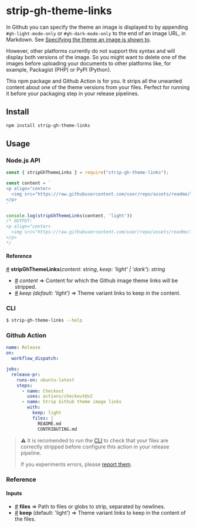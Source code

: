 # strip-gh-theme-links

In Github you can specify the theme an image is displayed to
by appending `#gh-light-mode-only` or `#gh-dark-mode-only` to
the end of an image URL, in Markdown. See [Specifying the
theme an image is shown to][modes-docs].

However, other platforms currently do not support this syntax
and will display both versions of the image. So you might want
to delete one of the images before uploading your documents to
other platforms like, for example, Packagist (PHP) or PyPI
(Python).

This npm package and Github Action is for you. It strips all
the unwanted content about one of the theme versions from your
files. Perfect for running it before your packaging step in
your release pipelines.

## Install

```bash
npm install strip-gh-theme-links
```

## Usage

### Node.js API

```javascript
const { stripGhThemeLinks } = require("strip-gh-theme-links");

const content = `
<p align="center>
  <img src="https://raw.githubusercontent.com/user/repo/assets/readme/logo-black.svg#gh-light-mode-only" alt="logo"> <img src="https://raw.githubusercontent.com/user/repo/assets/readme/logo-white.svg#gh-dark-mode-only" alt="logo">
</p>
`

console.log(stripGhThemeLinks(content, 'light'))
/* OUTPUT:
<p align="center>
  <img src="https://raw.githubusercontent.com/user/repo/assets/readme/logo-black.svg" alt="logo">
</p>
*/
```

#### Reference

<a name="stripGhThemeLinks" href="#stripGhThemeLinks">#</a>
<b>stripGhThemeLinks</b>(<i>content: string</i>,
<i>keep: 'light' | 'dark'</i>): <i>string</i>

- <a name="stripGhThemeLinks-content" href="#stripGhThemeLinks-content">#</a> <i>content</i> ⇒ Content for which the Github image theme links will be stripped.
- <a name="stripGhThemeLinks-keep" href="#stripGhThemeLinks-keep">#</a> <i>keep (default: 'light')</i> ⇒ Theme variant links to keep in the content.

### CLI

```bash
$ strip-gh-theme-links --help
```

### Github Action

```yaml
name: Release
on:
  workflow_dispatch:

jobs:
  release-pr:
    runs-on: ubuntu-latest
    steps:
      - name: Checkout
        uses: actions/checkout@v2
      - name: Strip Github theme image links
        with:
          keep: light
          files: |
            README.md
            CONTRIBUTING.md
```

> :warning: It is recomended to run the [CLI](#cli) to check that your files are correctly stripped before configure this action in your release pipeline.
>
> If you experiments errors, please [report them][new-issue].

### Reference

#### Inputs

- <a name="input-files" href="#input-files">#</a> <b>files</b> ⇒
Path to files or globs to strip, separated by newlines.
- <a name="input-keep" href="#input-keep">#</a> <b>keep</b> (default: 'light') ⇒
Theme variant links to keep in the content of the files.

[modes-docs]: https://docs.github.com/en/github/writing-on-github/getting-started-with-writing-and-formatting-on-github/basic-writing-and-formatting-syntax#specifying-the-theme-an-image-is-shown-to
[new-issue]: https://github.com/mondeja/strip-gh-theme-links/issues/new
